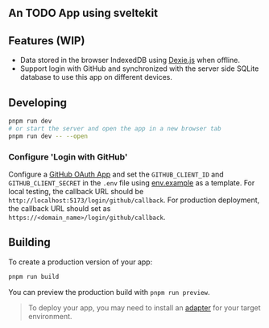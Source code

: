## An TODO App using sveltekit

## Features (WIP)
* Data stored in the browser IndexedDB using [Dexie.js](https://dexie.org/) when offline.
* Support login with GitHub and synchronized with the server side SQLite database to use this app on different devices.

## Developing

```bash
pnpm run dev
# or start the server and open the app in a new browser tab
pnpm run dev -- --open
```

### Configure 'Login with GitHub'
Configure a [GitHub OAuth App](https://github.com/settings/developers) and 
set the `GITHUB_CLIENT_ID` and `GITHUB_CLIENT_SECRET` in the `.env` file using [env.example](./env.example) as a template.
For local testing, the callback URL should be `http://localhost:5173/login/github/callback`.
For production deployment, the callback URL should set as `https://<domain_name>/login/github/callback`.

## Building

To create a production version of your app:

```bash
pnpm run build
```

You can preview the production build with `pnpm run preview`.

> To deploy your app, you may need to install an [adapter](https://kit.svelte.dev/docs/adapters) for your target environment.
